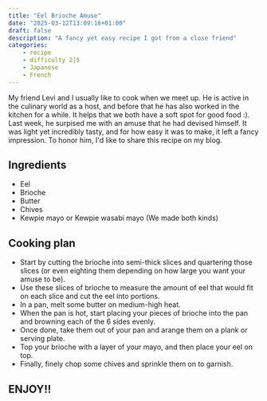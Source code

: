 ```yaml
---
title: "Eel Brioche Amuse"
date: "2025-03-12T13:09:16+01:00"
draft: false
description: "A fancy yet easy recipe I got from a close friend"
categories: 
    - recipe
    - difficulty 2|5
    - Japanese
    - French
---
```

 
My friend Levi and I usually like to cook when we meet up. He is active in the culinary world as a host, and before that he has also worked in the kitchen for a while. It helps that we both have a soft spot for good food :). Last week, he surpised me with an amuse that he had devised himself. It was light yet incredibly tasty, and for how easy it was to make, it left a fancy impression. To honor him, I'd like to share this recipe on my blog. 

## Ingredients
- Eel
- Brioche
- Butter
- Chives
- Kewpie mayo or Kewpie wasabi mayo (We made both kinds)

## Cooking plan
- Start by cutting the brioche into semi-thick slices and quartering those slices (or even eighting them depending on how large you want your amuse to be). 
- Use these slices of brioche to measure the amount of eel that would fit on each slice and cut the eel into portions. 
- In a pan, melt some butter on medium-high heat. 
- When the pan is hot, start placing your pieces of brioche into the pan and browning each of the 6 sides evenly. 
- Once done, take them out of your pan and arange them on a plank or serving plate. 
- Top your brioche with a layer of your mayo, and then place your eel on top. 
- Finally, finely chop some chives and sprinkle them on to garnish. 

## ENJOY!!